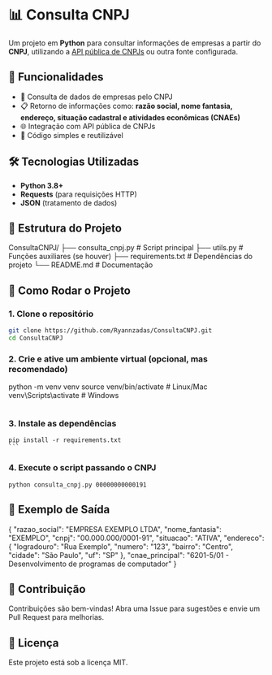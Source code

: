 # 📊 Consulta CNPJ

Um projeto em **Python** para consultar informações de empresas a partir do **CNPJ**, utilizando a [API pública de CNPJs](https://publica.cnpj.ws/) ou outra fonte configurada.

## 📌 Funcionalidades
- 🔎 Consulta de dados de empresas pelo CNPJ  
- 📋 Retorno de informações como: **razão social, nome fantasia, endereço, situação cadastral e atividades econômicas (CNAEs)**  
- 🌐 Integração com API pública de CNPJs  
- 🐍 Código simples e reutilizável  

## 🛠️ Tecnologias Utilizadas
- **Python 3.8+**  
- **Requests** (para requisições HTTP)  
- **JSON** (tratamento de dados)  

## 📂 Estrutura do Projeto

ConsultaCNPJ/
├── consulta_cnpj.py # Script principal
├── utils.py # Funções auxiliares (se houver)
├── requirements.txt # Dependências do projeto
└── README.md # Documentação

## 🚀 Como Rodar o Projeto

### 1. Clone o repositório
```bash
git clone https://github.com/Ryannzadas/ConsultaCNPJ.git
cd ConsultaCNPJ
```

### 2. Crie e ative um ambiente virtual (opcional, mas recomendado)
   
python -m venv venv
source venv/bin/activate  # Linux/Mac
venv\Scripts\activate     # Windows
```

```
### 3. Instale as dependências
````
pip install -r requirements.txt
```

````
### 4. Execute o script passando o CNPJ
```
python consulta_cnpj.py 00000000000191
````

## 📡 Exemplo de Saída
{
  "razao_social": "EMPRESA EXEMPLO LTDA",
  "nome_fantasia": "EXEMPLO",
  "cnpj": "00.000.000/0001-91",
  "situacao": "ATIVA",
  "endereco": {
    "logradouro": "Rua Exemplo",
    "numero": "123",
    "bairro": "Centro",
    "cidade": "São Paulo",
    "uf": "SP"
  },
  "cnae_principal": "6201-5/01 - Desenvolvimento de programas de computador"
}

## 🤝 Contribuição

Contribuições são bem-vindas!
Abra uma Issue para sugestões e envie um Pull Request para melhorias.

## 📜 Licença

Este projeto está sob a licença MIT.

